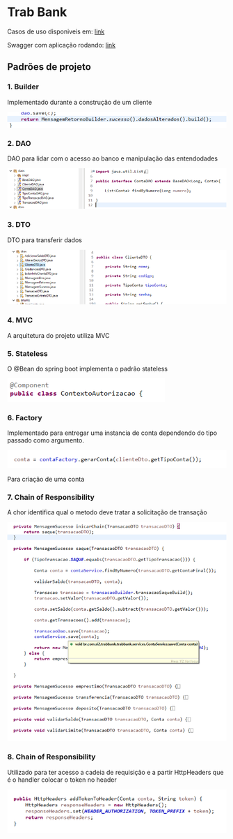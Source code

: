 <h1>Trab Bank</h1>
<p>Casos de uso disponiveis em: <a href="https://drive.google.com/drive/folders/1yNIEybakDNf_AyRnBcVqe7C_sxsFCt26?usp=sharing">link</a></p>
<p>Swagger com aplicação rodando: <a href="http://localhost:8080/swagger-ui.html">link</a></p>

<h2>Padrões de projeto</h2>

<h3>1. Builder</h3>
<p>
    Implementado durante a construção de um cliente<br />
</p>

<img src="./imgsreadme/builder.png"> 

<h3>2. DAO</h3>
<p>
    DAO para lidar com o acesso ao banco e manipulação das entendodades<br />
</p>
 
<img src="./imgsreadme/DAO.png"> 

<h3>3. DTO</h3>
<p>
    DTO para transferir dados<br />
</p>
 
<img src="./imgsreadme/DTO.png"> 

<h3>4. MVC</h3>
<p>
    A arquitetura do projeto utiliza MVC<br />
</p>
<!--  
<img src="./imgsreadme/DTO.png">  -->


<h3>5. Stateless</h3>
<p>
    O @Bean do spring boot implementa o padrão stateless<br />
</p>

<img src="./imgsreadme/stateless.png">

<h3>6. Factory</h3> 
<p>
    Implementado para entregar uma instancia de conta dependendo do tipo passado como argumento.
</p>

<img src="./imgsreadme/factory.png">

<p>Para criação de uma conta</p> 

<h3>7. Chain of Responsibility</h3>
<p>
    A chor identifica qual o metodo deve tratar a solicitação de transação<br />
</p>
 
<img src="./imgsreadme/chain-2.png"> 

<h3>8. Chain of Responsibility</h3>
<p>
    Utilizado para ter acesso a cadeia de requisição e a partir HttpHeaders que é o handler colocar o token no header<br />
</p>
 
<img src="./imgsreadme/chain.png"> 
